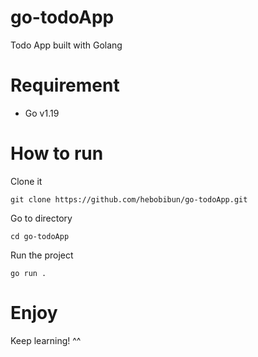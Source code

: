 # go-todoApp

Todo App built with Golang

# Requirement

- Go v1.19

# How to run

Clone it

```
git clone https://github.com/hebobibun/go-todoApp.git
```

Go to directory

```
cd go-todoApp
```

Run the project

```
go run .
```

# Enjoy

Keep learning! ^^
